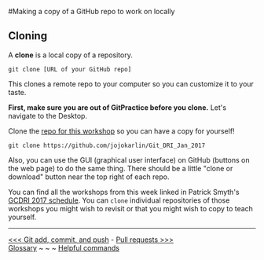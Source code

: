 #Making a copy of a GitHub repo to work on locally
## Cloning

A **clone** is a local copy of a repository.  

`git clone [URL of your GitHub repo]`

This clones a remote repo to your computer so you can customize it to your taste. 

**First, make sure you are out of GitPractice before you clone.** Let's navigate to the Desktop. 

Clone the [repo for this workshop](https://github.com/jojokarlin/Git_DRI_Jan_2017) so you can have a copy for yourself!

`git clone https://github.com/jojokarlin/Git_DRI_Jan_2017`

Also, you can use the GUI (graphical user interface) on GitHub (buttons on the web page) to do the same thing. There should be a little "clone or download" button near the top right of each repo. 

You can find all the workshops from this week linked in Patrick Smyth's [GCDRI 2017 schedule](https://github.com/smythp/gcdri_schedule_2017). You can `clone` individual repositories of those workshops you might wish to revisit or that you might wish to copy to teach yourself.


___

[<<< Git add, commit, and push](gitrefresh.md) - [Pull requests >>>](gitpullreq.md)  
[Glossary](glossary.md) ~ ~ ~ [Helpful commands](helpfulcommands.md)